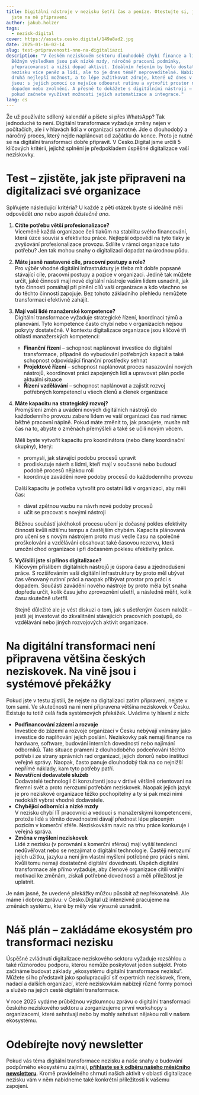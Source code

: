 ```yaml
---
title: Digitální nástroje v nezisku šetří čas a peníze. Otestujte si, jestli
  jste na ně připraveni
author: jakub.holzer
tags:
  - nezisk-digital
cover: https://assets.cesko.digital/149a8ad2.jpg
date: 2025-01-16-02-14
slug: test-pripravenosti-nno-na-digitaliazci
description: "V českém neziskovém sektoru dlouhodobě chybí finance a lidé.
  Běžným výsledkem jsou pak nízké mzdy, náročné pracovní podmínky,
  přepracovanost a nižší dopad aktivit. Ideálním řešením by bylo dostat do
  nezisku více peněz a lidí, ale to je dnes téměř neproveditelné. Nabízí se tak
  druhá nejlepší možnost, a to lépe zužitkovat zdroje, které už dnes v nezisku
  jsou: s jejich pomocí co nejvíce odbourat rutinu a vytvořit prostor na práci s
  dopadem nebo zvolnění. A přesně to dokážete s digitálními nástroji – zvlášť
  pokud začnete využívat možnosti jejich automatizace a integrace."
lang: cs
---
```

Že už používáte sdílený kalendář a píšete si přes WhatsApp? Tak jednoduché to není. Digitální transformace vyžaduje změny nejen v počítačích, ale i v hlavách lidí a v organizaci samotné. Jde o dlouhodobý a náročný proces, který nejde naplánovat od začátku do konce. Proto je nutné se na digitální transformaci dobře připravit. V Česko.Digital jsme určili 5 klíčových kritérií, jejichž splnění je předpokladem úspěšné digitalizace vaší neziskovky.

# Test – zjistěte, jak jste připraveni na digitalizaci své organizace

Splňujete následující kritéria? U každé z pěti otázek byste si ideálně měli odpovědět *ano* nebo aspoň *částečně ano*.

1. **Cítíte potřebu větší profesionalizace?**\
   Víceméně každá organizace čelí tlakům na stabilitu svého financování, která úzce souvisí s efektivitou práce. Nejlepší odpovědí na tyto tlaky je zvyšování profesionalizace provozu. Sdílíte v rámci organizace tuto potřebu? Jen tak mohou snahy o digitalizaci dopadat na úrodnou půdu.
2. **Máte jasně nastavené cíle, pracovní postupy a role?**\
   Pro výběr vhodné digitální infrastruktury je třeba mít dobře popsané stávající cíle, pracovní postupy a pozice v organizaci. Jedině tak můžete určit, jaké činnosti mají nové digitální nástroje vašim lidem usnadnit, jak tyto činnosti pomáhají při plnění cílů vaší organizace a kdo všechno se do těchto činností zapojuje. Bez tohoto základního přehledu nemůžete transformaci efektivně zahájit.
3. **Mají vaši lidé manažerské kompetence?**\
   Digitální transformace vyžaduje strategické řízení, koordinaci týmů a plánování. Tyto kompetence často chybí nebo v organizacích nejsou pokryty dostatečně. V kontextu digitalizace organizace jsou klíčové tři oblasti manažerských kompetencí:

   * **Finanční řízení** – schopnost naplánovat investice do digitální transformace, případně do vybudování potřebných kapacit a také schopnost odpovídající finanční prostředky sehnat
   * **Projektové řízení** – schopnost naplánovat proces nasazování nových nástrojů, koordinovat práci zapojených lidí a upravovat plán podle aktuální situace
   * **Řízení vzdělávání** – schopnost naplánovat a zajistit rozvoj potřebných kompetencí u všech členů a členek organizace
4. **Máte kapacitu na strategický rozvoj?**\
   Promýšlení změn a uvádění nových digitálních nástrojů do každodenního provozu zabere lidem ve vaší organizaci  čas nad rámec běžné pracovní náplně. Pokud máte změnit to, jak pracujete, musíte mít čas na to, abyste o změnách přemýšleli a také se učili novým věcem.

   Měli byste vytvořit kapacitu pro koordinátora (nebo členy koordinační skupiny), který:

   * promyslí, jak stávající podobu procesů upravit
   * prodiskutuje návrh s lidmi, kteří mají v současné nebo budoucí podobě procesů nějakou roli
   * koordinuje zavádění nové podoby procesů do každodenního provozu

   Další kapacitu je potřeba vytvořit pro ostatní lidi v organizaci, aby měli čas:

   * dávat zpětnou vazbu na návrh nové podoby procesů
   * učit se pracovat s novými nástroji

   Běžnou součástí jakéhokoli procesu učení je dočasný pokles efektivity činnosti kvůli nižšímu tempu a častějším chybám. Kapacita plánovaná pro učení se s novým nástrojem proto musí vedle času na společné proškolování a vzdělávání obsahovat také časovou rezervu, která umožní chod organizace i při dočasném poklesu efektivity práce.
5. **Vyčíslili jste si přínos digitalizace?**\
   Klíčovým příslibem digitálních nástrojů je úspora času a zjednodušení práce. S rozšiřováním vaší digitální infrastruktury by proto měl ubývat čas věnovaný rutinní práci a naopak přibývat prostor pro práci s dopadem. Součástí zavádění nového nástroje by proto měla být snaha dopředu určit, kolik času jeho zprovoznění ušetří, a následně měřit, kolik času skutečně ušetřil.

   Stejně důležité ale je vést diskuzi o tom, jak s ušetřeným časem naložit – jestli jej investovat do zkvalitnění stávajících pracovních postupů, do vzdělávání nebo jiných rozvojových aktivit organizace.

# Na digitální transformaci není připravena většina českých neziskovek. Na vině jsou i systémové překážky

Pokud jste v testu zjistili, že nejste na digitalizaci zatím připraveni, nejste v tom sami. Ve skutečnosti na ni není připravena většina neziskovek v Česku. Existuje tu totiž celá řada systémových překážek. Uvádíme ty hlavní z nich:

* **Podfinancování zázemí a rozvoje**\
  Investice do zázemí a rozvoje organizací v Česku nebývají vnímány jako investice do naplňování jejich poslání. Neziskovky pak nemají finance na hardware, software, budování interních dovedností nebo najímání odborníků. Tato situace pramení z dlouhodobého podceňování těchto potřeb i ze strany správních rad organizací, jejich donorů nebo institucí veřejné správy. Naopak, často panuje dlouhodobý tlak na co nejnižší nepřímé náklady, kam tyto potřeby patří.
* **Nevstřícní dodavatelé služeb**\
  Dodavatelé technologií či konzultanti jsou v drtivé většině orientovaní na firemní svět a proto nerozumí potřebám neziskovek. Naopak jejich jazyk je pro neziskové organizace těžko pochopitelný a ty si pak mezi nimi nedokáží vybrat vhodné dodavatele.
* **Chybějící odborníci a nízké mzdy**\
  V nezisku chybí IT pracovníci a vedoucí s manažerskými kompetencemi, protože lidé s těmito dovednostmi dávají přednost lépe placeným pozicím v komerční sféře. Neziskovkám navíc na trhu práce konkuruje i veřejná správa.
* **Změna v myšlení neziskovek**\
  Lidé z nezisku (v porovnání s komerční sférou) mají vyšší tendenci nedůvěřovat nebo se nezajímat o digitální technologie. Častěji nerozumí jejich užitku, jazyku a není jim vlastní myšlení potřebné pro práci s nimi. Kvůli tomu nemají dostatečné digitální dovednosti. Úspěch digitální transformace ale přímo vyžaduje, aby členové organizace cítili vnitřní motivaci ke změnám, získali potřebné dovednosti a měli příležitost je uplatnit.

Je nám jasné, že uvedené překážky můžou působit až nepřekonatelně. Ale máme i dobrou zprávu: v Česko.Digital už intenzivně pracujeme na změnách systému, které by měly vše výrazně usnadnit.

# Náš plán – zakládáme ekosystém pro transformaci nezisku

Úspěšné zvládnutí digitalizace neziskového sektoru vyžaduje rozsáhlou a také různorodou podporu, kterou nemůže poskytovat jeden subjekt. Proto začínáme budovat základy „ekosystému digitální transformace nezisku“. Můžete si ho představit jako spolupracující síť expertních neziskovek, firem, nadací a dalších organizací, které neziskovkám nabízejí různé formy pomoci a služeb na jejich cestě digitální transformace. 

V roce 2025 vydáme průběžnou výzkumnou zprávu o digitální transformaci českého neziskového sektoru a zorganizujeme první workshopy s organizacemi, které sehrávají nebo by mohly sehrávat nějakou roli v našem ekosystému.

# Odebírejte nový newsletter

Pokud vás téma digitální transformace nezisku a naše snahy o budování podpůrného ekosystému zajímají, **[přihlaste se k odběru našeho měsíčního newsletteru](https://ceskodigital.ecomailapp.cz/public/form/9-54057be166928eb6fcc57504dc847797)**. Kromě pravidelného shrnutí našich aktivit v oblasti digitalizace nezisku vám v něm nabídneme také konkrétní příležitosti k vašemu zapojení.
